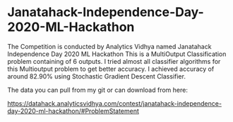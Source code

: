 # Janatahack-Independence-Day-2020-ML-Hackathon

The Competition is conducted by Analytics Vidhya named Janatahack Independence Day 2020 ML Hackathon
This is a MultiOutput Classification problem containing of 6 outputs.
I tried almost all classifier algorithms for this Multioutput problem to get better accuracy.
I achieved accuracy of around 82.90% using Stochastic Gradient Descent Classifier.

The data you can pull from my git or can download from here:

https://datahack.analyticsvidhya.com/contest/janatahack-independence-day-2020-ml-hackathon/#ProblemStatement
